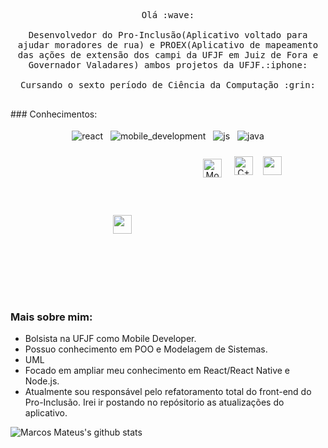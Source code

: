 <p align="center">

  <samp>
    Olá :wave:
    <br><br>
    Desenvolvedor do Pro-Inclusão(Aplicativo voltado para ajudar moradores de rua) e PROEX(Aplicativo de mapeamento das ações de extensão dos campi da UFJF em Juiz de Fora e Governador Valadares) ambos projetos da UFJF.:iphone:
    <br><br>
   Cursando o sexto período de Ciência da Computação :grin:
    <br><br>
 
</p>
### Conhecimentos:

 
 <p align="center">
  <img src="https://github.com/Quadrified/Quadrified/blob/master/assets/svg/dev/frameworks/react.svg" alt="react" style="vertical-align:top; margin:4px">
  <img src="https://github.com/Quadrified/Quadrified/blob/master/assets/svg/dev/frameworks/%20reactnative.svg" alt="mobile_development" style="vertical-align:top; margin:4px">
  <img src="https://github.com/Quadrified/Quadrified/blob/master/assets/svg/dev/languages/js.svg" alt="js" style="vertical-align:top; margin:4px">
  <img src="https://github.com/Quadrified/Quadrified/blob/master/assets/svg/dev/languages/java.svg" alt="java" style="vertical-align:top; margin:4px">
</p> 
<p align="center"> 
  <img src="https://cdn.worldvectorlogo.com/logos/c.svg" style="vertical-align:top; margin:100px;width="30" height="30"">
  <img src="https://cdn.worldvectorlogo.com/logos/mongodb.svg" alt="MongoDB" style="vertical-align:top; margin:10px;width="30" height="30"">
  <img src="https://cdn.worldvectorlogo.com/logos/nodejs.svg" alt="C++" style="vertical-align:top; margin:6px;width="30" height="30"">
   <img src="https://cdn.worldvectorlogo.com/logos/firebase-1.svg" style="vertical-align:top; margin:6px;width="30" height="30"">
</p>

### Mais sobre mim:
- Bolsista na UFJF como Mobile Developer.
- Possuo conhecimento em POO e Modelagem de Sistemas.
- UML
- Focado em ampliar meu conhecimento em React/React Native e Node.js.
- Atualmente sou responsável pelo refatoramento total do front-end do Pro-Inclusão. Irei ir postando no repósitorio as atualizações do aplicativo.
 

![Marcos Mateus's github stats](https://github-readme-stats.vercel.app/api?username=MarcosMateusOS&show_icons=true&theme=radical)

<!--
**MarcosMateusOS/MarcosMateusOS** is a ✨ _special_ ✨ repository because its `README.md` (this file) appears on your GitHub profile.


### Salve :star_struck:!

### Estou no 6 semestre do curso Ciência da Computação
### Tenho o conhecimento: - C/C++        
<img src="https://icon-library.com/images/c-programming-icon/c-programming-icon-14.jpg" alt="rails" width="30" height="30"></img>
###                                     - Orientação a Objetos 
###                                     - React 
###                                     - React Native
###                                     - Java Script
###                                     - Node.js
###                                     - FireBase
###                                     - MongoDB
###                                     - Modelagem de Dados
### Bolsista na UFJF como Mobile Developer
### Sempre buscando melhorar.

